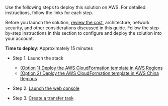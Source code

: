 Use the following steps to deploy this solution on AWS. For detailed instructions, follow the links for each step.

Before you launch the solution, [review the cost](../../plan-deployment/cost), architecture, network security, and other considerations discussed in this guide. Follow the step-by-step instructions in this section to configure and deploy the solution into your account.


**Time to deploy**: Approximately 15 minutes

- Step 1. Launch the stack
    - [(Option 1) Deploy the AWS CloudFormation template in AWS Regions](../deployment/#launch-cognito)
    - [(Option 2) Deploy the AWS CloudFormation template in AWS China Regions](../deployment/#launch-openid)

- Step 2. [Launch the web console](../deployment/#launch-web-console)
- Step 3. [Create a transfer task](../deployment/#create-task)